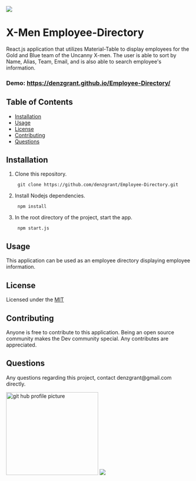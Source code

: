 <img src="https://img.shields.io/github/last-commit/denzgrant/Budget-Tracker-PWA">
<h1>X-Men Employee-Directory</h1> 

React.js application that utilizes Material-Table to display employees for the Gold and Blue team of the Uncanny X-men. The user is able to sort by Name, Alias, Team, Email, and is also able to search employee's information.  

### Demo: https://denzgrant.github.io/Employee-Directory/
</p>
  <h2>Table of Contents</h2>
  <ul> 
   <li><a href="#Installation">Installation</a></li> 
   <li><a href="#Usage">Usage</a></li>   
   <li><a href="#License">License</a></li>   
   <li><a href="#Contributing">Contributing</a></li>   
   <li><a href="#Questions">Questions</a></li>                         
  </ul>
  <h2 id="Installation">Installation</h2>                         
  <p>
  <ol>
<li>Clone this repository.<pre><code> git <span class="hljs-keyword">clone</span> <span class="hljs-title">https</span>://github.com/denzgrant/Employee-Directory.git
</code></pre></li>
<li>Install Nodejs dependencies.<pre><code> npm <span class="hljs-keyword">install</span>
</code></pre></li>
<li>In the root directory of the project, start the app.<pre><code> <span class="hljs-keyword">npm</span> <span class="hljs-title">start</span>.js
</code></pre></li>
</ol>
  <h2 id="Usage">Usage</h2>
  <p>This application can be used as an employee directory displaying employee information. 
  <h2 id="License">License</h2>
  <p>Licensed under the <a href="./LICENSE">MIT</a></p>
  <h2 id="Contributing">Contributing</h2>
  <p>Anyone is free to contribute to this application. Being an open source community makes the Dev community special. Any contributes are appreciated. </p>
  <h2 id="Questions">Questions</h2>
  <p style="strong">Any questions regarding this project, contact denzgrant@gmail.com directly.</p> 
  <img src="https://avatars.githubusercontent.com/u/58059554?" alt="git hub profile picture" height="225" width="250">
  
  <img src="https://img.shields.io/github/followers/denzgrant?label=follow&style=social">
  
